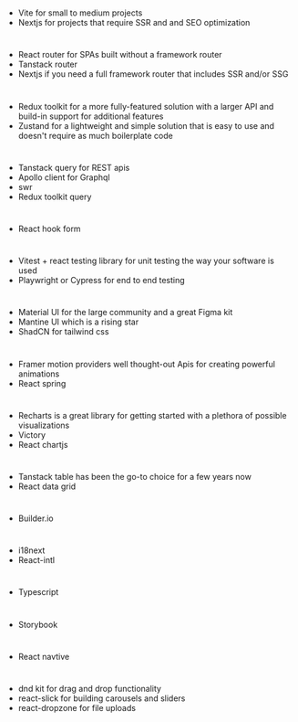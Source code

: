 # 
- Vite for small to medium projects
- Nextjs for projects that require SSR and and SEO optimization

#
- React router for SPAs built without a framework router
- Tanstack router
- Nextjs if you need a full framework router that includes SSR and/or SSG

#
- Redux toolkit for a more fully-featured solution with a larger API and build-in support for additional features
- Zustand for a lightweight and simple solution that is easy to use and doesn't require as much boilerplate code

#
- Tanstack query for REST apis
- Apollo client for Graphql
- swr
- Redux toolkit query

#
- React hook form

#
- Vitest + react testing library for unit testing the way your software is used
- Playwright or Cypress for end to end testing

# 
- Material UI for the large community and a great Figma kit
- Mantine UI which is a rising star
- ShadCN for tailwind css

#
- Framer motion providers well thought-out Apis for creating powerful animations
- React spring

#
- Recharts is a great library for getting started with a plethora of possible visualizations
- Victory
- React chartjs

# 
- Tanstack table has been the go-to choice for a few years now
- React data grid

#
- Builder.io

#
- i18next
- React-intl

#
- Typescript

#
- Storybook

#
- React navtive

#
- dnd kit for drag and drop functionality
- react-slick for building carousels and sliders
- react-dropzone for file uploads
